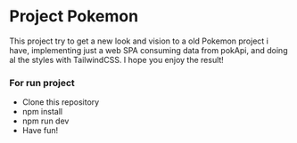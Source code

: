 # Project Pokemon
This project try to get a new look and vision to a old Pokemon project i have, implementing just a web SPA consuming data from pokApi, and doing al the styles with TailwindCSS.
I hope you enjoy the result! 


### For run project
 - Clone this repository
 - npm install
 - npm run dev
 - Have fun!